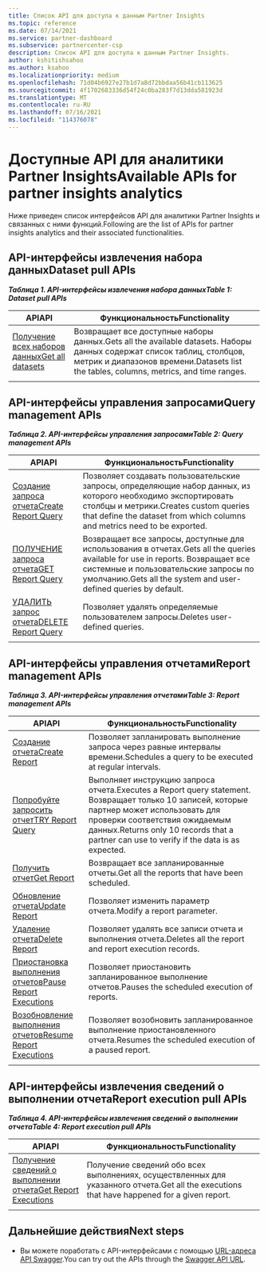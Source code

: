 ```yaml
---
title: Список API для доступа к данным Partner Insights
ms.topic: reference
ms.date: 07/14/2021
ms.service: partner-dashboard
ms.subservice: partnercenter-csp
description: Список API для доступа к данным Partner Insights.
author: kshitishsahoo
ms.author: ksahoo
ms.localizationpriority: medium
ms.openlocfilehash: 71d04b6927e27b1d7a8d72bbdaa56b41cb113625
ms.sourcegitcommit: 4f1702683336d54f24c0ba283f7d13dda581923d
ms.translationtype: MT
ms.contentlocale: ru-RU
ms.lasthandoff: 07/16/2021
ms.locfileid: "114376078"
---
```

# <a name="available-apis-for-partner-insights-analytics"></a><span data-ttu-id="48310-103">Доступные API для аналитики Partner Insights</span><span class="sxs-lookup"><span data-stu-id="48310-103">Available APIs for partner insights analytics</span></span>

<span data-ttu-id="48310-104">Ниже приведен список интерфейсов API для аналитики Partner Insights и связанных с ними функций.</span><span class="sxs-lookup"><span data-stu-id="48310-104">Following are the list of APIs for partner insights analytics and their associated functionalities.</span></span>

## <a name="dataset-pull-apis"></a><span data-ttu-id="48310-105">API-интерфейсы извлечения набора данных</span><span class="sxs-lookup"><span data-stu-id="48310-105">Dataset pull APIs</span></span>

<span data-ttu-id="48310-106">***Таблица 1. API-интерфейсы извлечения набора данных***</span><span class="sxs-lookup"><span data-stu-id="48310-106">***Table 1: Dataset pull APIs***</span></span>

| <span data-ttu-id="48310-107">**API**</span><span class="sxs-lookup"><span data-stu-id="48310-107">**API**</span></span> | <span data-ttu-id="48310-108">**Функциональность**</span><span class="sxs-lookup"><span data-stu-id="48310-108">**Functionality**</span></span> |
| --- | --- |
| [<span data-ttu-id="48310-109">Получение всех наборов данных</span><span class="sxs-lookup"><span data-stu-id="48310-109">Get all datasets</span></span>](insights-programmatic-analytics-api-get-dataset.md) | <span data-ttu-id="48310-110">Возвращает все доступные наборы данных.</span><span class="sxs-lookup"><span data-stu-id="48310-110">Gets all the available datasets.</span></span> <span data-ttu-id="48310-111">Наборы данных содержат список таблиц, столбцов, метрик и диапазонов времени.</span><span class="sxs-lookup"><span data-stu-id="48310-111">Datasets list the tables, columns, metrics, and time ranges.</span></span> |
|||

## <a name="query-management-apis"></a><span data-ttu-id="48310-112">API-интерфейсы управления запросами</span><span class="sxs-lookup"><span data-stu-id="48310-112">Query management APIs</span></span>

<span data-ttu-id="48310-113">***Таблица 2. API-интерфейсы управления запросами***</span><span class="sxs-lookup"><span data-stu-id="48310-113">***Table 2: Query management APIs***</span></span>

| <span data-ttu-id="48310-114">**API**</span><span class="sxs-lookup"><span data-stu-id="48310-114">**API**</span></span> | <span data-ttu-id="48310-115">**Функциональность**</span><span class="sxs-lookup"><span data-stu-id="48310-115">**Functionality**</span></span> |
| --- | --- |
| [<span data-ttu-id="48310-116">Создание запроса отчета</span><span class="sxs-lookup"><span data-stu-id="48310-116">Create Report Query</span></span>](insights-programmatic-access-paradigm.md#create-report-query-api) | <span data-ttu-id="48310-117">Позволяет создавать пользовательские запросы, определяющие набор данных, из которого необходимо экспортировать столбцы и метрики.</span><span class="sxs-lookup"><span data-stu-id="48310-117">Creates custom queries that define the dataset from which columns and metrics need to be exported.</span></span> |
| [<span data-ttu-id="48310-118">ПОЛУЧЕНИЕ запроса отчета</span><span class="sxs-lookup"><span data-stu-id="48310-118">GET Report Query</span></span>](insights-programmatic-analytics-api-get-report-queries.md) | <span data-ttu-id="48310-119">Возвращает все запросы, доступные для использования в отчетах.</span><span class="sxs-lookup"><span data-stu-id="48310-119">Gets all the queries available for use in reports.</span></span> <span data-ttu-id="48310-120">Возвращает все системные и пользовательские запросы по умолчанию.</span><span class="sxs-lookup"><span data-stu-id="48310-120">Gets all the system and user-defined queries by default.</span></span> |
| [<span data-ttu-id="48310-121">УДАЛИТЬ запрос отчета</span><span class="sxs-lookup"><span data-stu-id="48310-121">DELETE Report Query</span></span>](insights-programmatic-analytics-api-delete-report-queries.md) | <span data-ttu-id="48310-122">Позволяет удалять определяемые пользователем запросы.</span><span class="sxs-lookup"><span data-stu-id="48310-122">Deletes user-defined queries.</span></span> |
|||

## <a name="report-management-apis"></a><span data-ttu-id="48310-123">API-интерфейсы управления отчетами</span><span class="sxs-lookup"><span data-stu-id="48310-123">Report management APIs</span></span>

<span data-ttu-id="48310-124">***Таблица 3. API-интерфейсы управления отчетами***</span><span class="sxs-lookup"><span data-stu-id="48310-124">***Table 3: Report management APIs***</span></span>

| <span data-ttu-id="48310-125">**API**</span><span class="sxs-lookup"><span data-stu-id="48310-125">**API**</span></span> | <span data-ttu-id="48310-126">**Функциональность**</span><span class="sxs-lookup"><span data-stu-id="48310-126">**Functionality**</span></span> |
| --- | --- |
| [<span data-ttu-id="48310-127">Создание отчета</span><span class="sxs-lookup"><span data-stu-id="48310-127">Create Report</span></span>](insights-programmatic-access-paradigm.md#create-report-api) | <span data-ttu-id="48310-128">Позволяет запланировать выполнение запроса через равные интервалы времени.</span><span class="sxs-lookup"><span data-stu-id="48310-128">Schedules a query to be executed at regular intervals.</span></span> |
| [<span data-ttu-id="48310-129">Попробуйте запросить отчет</span><span class="sxs-lookup"><span data-stu-id="48310-129">TRY Report Query</span></span>](insights-programmatic-analytics-api-try-report-queries.md) | <span data-ttu-id="48310-130">Выполняет инструкцию запроса отчета.</span><span class="sxs-lookup"><span data-stu-id="48310-130">Executes a Report query statement.</span></span> <span data-ttu-id="48310-131">Возвращает только 10 записей, которые партнер может использовать для проверки соответствия ожидаемым данных.</span><span class="sxs-lookup"><span data-stu-id="48310-131">Returns only 10 records that a partner can use to verify if the data is as expected.</span></span> |
| [<span data-ttu-id="48310-132">Получить отчет</span><span class="sxs-lookup"><span data-stu-id="48310-132">Get Report</span></span>](insights-programmatic-analytics-api-get-report.md) | <span data-ttu-id="48310-133">Возвращает все запланированные отчеты.</span><span class="sxs-lookup"><span data-stu-id="48310-133">Get all the reports that have been scheduled.</span></span> |
| [<span data-ttu-id="48310-134">Обновление отчета</span><span class="sxs-lookup"><span data-stu-id="48310-134">Update Report</span></span>](insights-programmatic-analytics-api-update-report.md) | <span data-ttu-id="48310-135">Позволяет изменить параметр отчета.</span><span class="sxs-lookup"><span data-stu-id="48310-135">Modify a report parameter.</span></span> |
| [<span data-ttu-id="48310-136">Удаление отчета</span><span class="sxs-lookup"><span data-stu-id="48310-136">Delete Report</span></span>](insights-programmatic-analytics-api-delete-report.md) | <span data-ttu-id="48310-137">Позволяет удалять все записи отчета и выполнения отчета.</span><span class="sxs-lookup"><span data-stu-id="48310-137">Deletes all the report and report execution records.</span></span> |
| [<span data-ttu-id="48310-138">Приостановка выполнения отчетов</span><span class="sxs-lookup"><span data-stu-id="48310-138">Pause Report Executions</span></span>](insights-programmatic-analytics-api-pause-report-executions.md) | <span data-ttu-id="48310-139">Позволяет приостановить запланированное выполнение отчетов.</span><span class="sxs-lookup"><span data-stu-id="48310-139">Pauses the scheduled execution of reports.</span></span> |
| [<span data-ttu-id="48310-140">Возобновление выполнения отчетов</span><span class="sxs-lookup"><span data-stu-id="48310-140">Resume Report Executions</span></span>](insights-programmatic-analytics-api-resume-report-executions.md) | <span data-ttu-id="48310-141">Позволяет возобновить запланированное выполнение приостановленного отчета.</span><span class="sxs-lookup"><span data-stu-id="48310-141">Resumes the scheduled execution of a paused report.</span></span> |
|||

## <a name="report-execution-pull-apis"></a><span data-ttu-id="48310-142">API-интерфейсы извлечения сведений о выполнении отчета</span><span class="sxs-lookup"><span data-stu-id="48310-142">Report execution pull APIs</span></span>

<span data-ttu-id="48310-143">***Таблица 4. API-интерфейсы извлечения сведений о выполнении отчета***</span><span class="sxs-lookup"><span data-stu-id="48310-143">***Table 4: Report execution pull APIs***</span></span>

| <span data-ttu-id="48310-144">**API**</span><span class="sxs-lookup"><span data-stu-id="48310-144">**API**</span></span> | <span data-ttu-id="48310-145">**Функциональность**</span><span class="sxs-lookup"><span data-stu-id="48310-145">**Functionality**</span></span> |
| --- | --- |
| [<span data-ttu-id="48310-146">Получение сведений о выполнении отчета</span><span class="sxs-lookup"><span data-stu-id="48310-146">Get Report Executions</span></span>](insights-programmatic-access-paradigm.md#get-report-execution-api) | <span data-ttu-id="48310-147">Получение сведений обо всех выполнениях, осуществленных для указанного отчета.</span><span class="sxs-lookup"><span data-stu-id="48310-147">Get all the executions that have happened for a given report.</span></span> |
|||

## <a name="next-steps"></a><span data-ttu-id="48310-148">Дальнейшие действия</span><span class="sxs-lookup"><span data-stu-id="48310-148">Next steps</span></span>

- <span data-ttu-id="48310-149">Вы можете поработать с API-интерфейсами с помощью [URL-адреса API Swagger](https://api.partnercenter.microsoft.com/insights/v1/mpn/swagger/index.html).</span><span class="sxs-lookup"><span data-stu-id="48310-149">You can try out the APIs through the [Swagger API URL](https://api.partnercenter.microsoft.com/insights/v1/mpn/swagger/index.html).</span></span>
